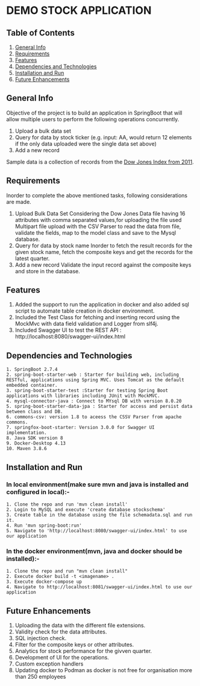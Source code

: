 # DEMO STOCK APPLICATION
## Table of Contents
1. [General Info](#general-info)
2. [Requirements](#requirements)
3. [Features](#features)
4. [Dependencies and Technologies](#dependencies-and-technologies)
5. [Installation and Run](#installation-and-run)
6. [Future Enhancements](#future-enhancements)

## General Info

Objective of the project is to build an application in SpringBoot that will allow multiple users to perform the following operations concurrently.

1. Upload a bulk data set
2. Query for data by stock ticker (e.g. input: AA, would return 12 elements if the only data uploaded were the single data set above)
3. Add a new record

Sample data is a collection of records from the [Dow Jones Index from 2011](http://archive.ics.uci.edu/ml/datasets/Dow+Jones+Index#). 

## Requirements

Inorder to complete the above mentioned tasks, following considerations are made.
1. Upload Bulk Data Set
Considering the Dow Jones Data file having 16 attributes with comma separated values,for uploading the file used Multipart file upload with the CSV Parser to read the data from file, validate the fields, map to the model class and save to the Mysql database.  
2. Query for data by stock name
Inorder to fetch the result records for the given stock name, fetch the composite keys and get the records for the latest quarter.
3. Add a new record
Validate the input record against the composite keys and store in the database.

## Features

1. Added the support to run the application in docker and also added sql script to automate table creation in docker environment.
2. Included the Test Class for fetching and inserting record using the MockMvc with data field validation and Logger from slf4j.
3. Included Swagger UI to test the REST API : http://localhost:8080/swagger-ui/index.html


## Dependencies and Technologies

	1. SpringBoot 2.7.4
	2. spring-boot-starter-web : Starter for building web, including RESTful, applications using Spring MVC. Uses Tomcat as the default embedded container.
	3. spring-boot-starter-test :Starter for testing Spring Boot applications with libraries including JUnit with MockMVC.
	4. mysql-connector-java : Connect to MYsql DB with version 8.0.20
	5. spring-boot-starter-data-jpa : Starter for access and persist data between class and DB.
	6. commons-csv: version 1.8 to aceess the CSSV Parser from apache commons.
	7. springfox-boot-starter: Version 3.0.0 for Swagger UI implementation.
	8. Java SDK version 8 
	9. Docker-Desktop 4.13
	10. Maven 3.8.6

## Installation and Run

### In local environment(make sure mvn and java is installed and configured in local):-
	1. Clone the repo and run 'mvn clean install'
	2. Login to MySQL and execute 'create database stockschema'
	3. Create table in the database using the file schemadata.sql and run it.
	4. Run 'mvn spring-boot:run'
	5. Navigate to 'http://localhost:8080/swagger-ui/index.html' to use our application
	
### In the docker environment(mvn, java and docker should be installed):-
	1. Clone the repo and run "mvn clean install"
	2. Execute docker build -t <imagename> .
	3. Execute docker-compose up
	4. Navigate to http://localhost:8081/swagger-ui/index.html to use our application

## Future Enhancements

1. Uploading the data with the different file extensions.
2. Validity check for the data attributes.
3. SQL injection check.
4. Filter for the composite keys or other attributes.
5. Analytics for stock performance for the givven quarter.
6. Development of UI for the operations.
7. Custom exception handlers
8. Updating docker to Podman as docker is not free for organisation more than 250 employees 
